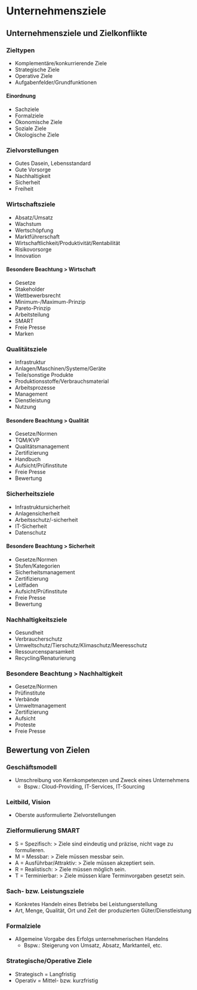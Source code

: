 # Unternehmensziele

## Unternehmensziele und Zielkonflikte

### Zieltypen
- Komplementäre/konkurrierende Ziele
- Strategische Ziele
- Operative Ziele
- Aufgabenfelder/Grundfunktionen

#### Einordnung
- Sachziele
- Formalziele
- Ökonomische Ziele
- Soziale Ziele
- Ökologische Ziele

### Zielvorstellungen
- Gutes Dasein, Lebensstandard
- Gute Vorsorge
- Nachhaltigkeit
- Sicherheit
- Freiheit

### Wirtschaftsziele
- Absatz/Umsatz
- Wachstum
- Wertschöpfung
- Marktführerschaft
- Wirtschaftlichkeit/Produktivität/Rentabilität
- Risikovorsorge
- Innovation

#### Besondere Beachtung > Wirtschaft
- Gesetze
- Stakeholder
- Wettbewerbsrecht
- Minimum-/Maximum-Prinzip
- Pareto-Prinzip
- Arbeitsteilung
- SMART
- Freie Presse
- Marken

### Qualitätsziele
- Infrastruktur
- Anlagen/Maschinen/Systeme/Geräte
- Teile/sonstige Produkte
- Produktionsstoffe/Verbrauchsmaterial
- Arbeitsprozesse
- Management
- Dienstleistung
- Nutzung

#### Besondere Beachtung > Qualität
- Gesetze/Normen
- TQM/KVP
- Qualitätsmanagement
- Zertifizierung
- Handbuch
- Aufsicht/Prüfinstitute
- Freie Presse
- Bewertung

### Sicherheitsziele
- Infrastruktursicherheit
- Anlagensicherheit
- Arbeitsschutz/-sicherheit
- IT-Sicherheit
- Datenschutz

#### Besondere Beachtung > Sicherheit
- Gesetze/Normen
- Stufen/Kategorien
- Sicherheitsmanagement
- Zertifizierung
- Leitfaden
- Aufsicht/Prüfinstitute
- Freie Presse
- Bewertung

### Nachhaltigkeitsziele
- Gesundheit
- Verbraucherschutz
- Umweltschutz/Tierschutz/Klimaschutz/Meeresschutz
- Ressourcensparsamkeit
- Recycling/Renaturierung

### Besondere Beachtung > Nachhaltigkeit
- Gesetze/Normen
- Prüfinstitute
- Verbände
- Umweltmanagement
- Zertifizierung
- Aufsicht
- Proteste
- Freie Presse

## Bewertung von Zielen

### Geschäftsmodell
- Umschreibung von Kernkompetenzen und Zweck eines Unternehmens
  - Bspw.: Cloud-Providing, IT-Services, IT-Sourcing
 
### Leitbild, Vision
- Oberste ausformulierte Zielvorstellungen

### Zielformulierung SMART
- S = Spezifisch: > Ziele sind eindeutig und präzise, nicht vage zu formulieren.
- M = Messbar: > Ziele müssen messbar sein.
- A = Ausführbar/Attraktiv: > Ziele müssen akzeptiert sein.
- R = Realistisch: > Ziele müssen möglich sein.
- T = Terminierbar: > Ziele müssen klare Terminvorgaben gesetzt sein.

### Sach- bzw. Leistungsziele
- Konkretes Handeln eines Betriebs bei Leistungserstellung
- Art, Menge, Qualität, Ort und Zeit der produzierten Güter/Dienstleistung

### Formalziele
- Allgemeine Vorgabe des Erfolgs unternehmerischen Handelns
  - Bspw.: Steigerung von Umsatz, Absatz, Marktanteil, etc.
 
### Strategische/Operative Ziele
- Strategisch = Langfristig
- Operativ = Mittel- bzw. kurzfristig
